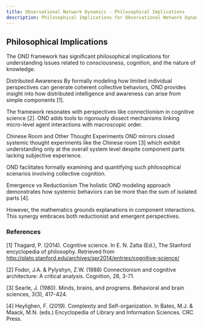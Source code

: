 ```yaml
---
title: Observational Network Dynamics - Philosophical Implications
description: Philosophical Implications for Observational Network Dynamics.
---
```


## Philosophical Implications

The OND framework has significant philosophical implications for understanding issues related to consciousness, cognition, and the nature of knowledge.

Distributed Awareness
By formally modeling how limited individual perspectives can generate coherent collective behaviors, OND provides insight into how distributed intelligence and awareness can arise from simple components [1].

The framework resonates with perspectives like connectionism in cognitive science [2]. OND adds tools to rigorously dissect mechanisms linking micro-level agent interactions with macroscopic order.

Chinese Room and Other Thought Experiments
OND mirrors closed systemic thought experiments like the Chinese room [3] which exhibit understanding only at the overall system level despite component parts lacking subjective experience.

OND facilitates formally examining and quantifying such philosophical scenarios involving collective cognition.

Emergence vs Reductionism
The holistic OND modeling approach demonstrates how systemic behaviors can be more than the sum of isolated parts [4]. 

However, the mathematics grounds explanations in component interactions. This synergy embraces both reductionist and emergent perspectives.

### References

[1] Thagard, P. (2014). Cognitive science. In E. N. Zalta (Ed.), The Stanford encyclopedia of philosophy. Retrieved from http://plato.stanford.edu/archives/spr2014/entries/cognitive-science/

[2] Fodor, J.A. & Pylyshyn, Z.W. (1988) Connectionism and cognitive architecture: A critical analysis. Cognition, 28, 3-71.

[3] Searle, J. (1980). Minds, brains, and programs. Behavioral and brain sciences, 3(3), 417-424.

[4] Heylighen, F. (2019). Complexity and Self-organization. In Bates, M.J. & Maack, M.N. (eds.) Encyclopedia of Library and Information Sciences. CRC Press.

